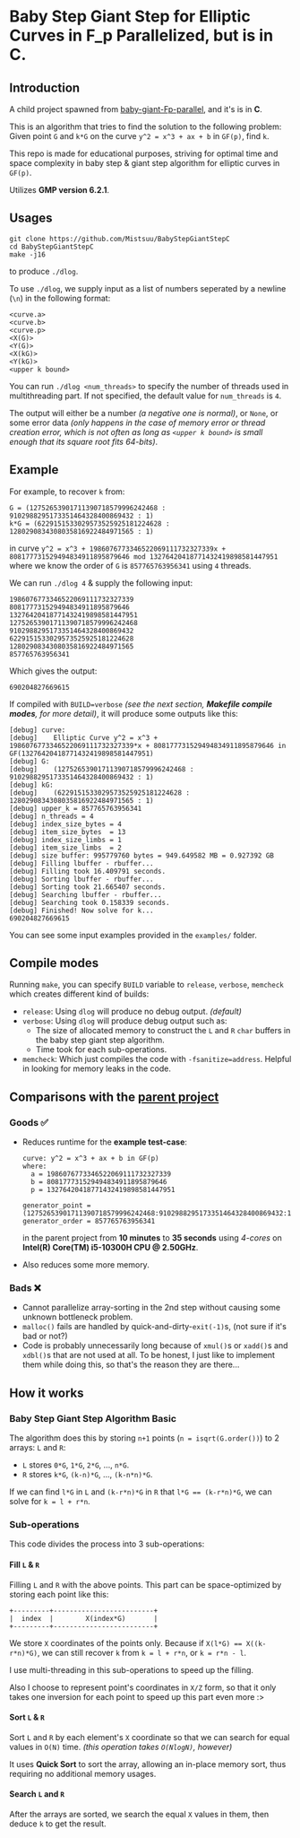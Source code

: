 # Baby Step Giant Step for Elliptic Curves in F_p Parallelized, but is in C.

## Introduction

A child project spawned from [baby-giant-Fp-parallel](https://github.com/Mistsuu/baby-giant-Fp-parallel), and it's is in **C**.

This is an algorithm that tries to find the solution to the following problem: Given point `G` and `k*G` on the curve `y^2 = x^3 + ax + b` in `GF(p)`, find `k`.

This repo is made for educational purposes, striving for optimal time and space complexity in baby step & giant step algorithm for elliptic curves in `GF(p)`.

Utilizes **GMP version 6.2.1**.

## Usages

```
git clone https://github.com/Mistsuu/BabyStepGiantStepC
cd BabyStepGiantStepC
make -j16
```
to produce `./dlog`.

To use `./dlog`, we supply input as a list of numbers seperated by a newline (`\n`) in the following format:
```
<curve.a>
<curve.b>
<curve.p>
<X(G)>
<Y(G)>
<X(kG)>
<Y(kG)>
<upper k bound>
```

You can run `./dlog <num_threads>` to specify the number of threads used in multithreading part. If not specified, the default value for `num_threads` is `4`. 

The output will either be a number *(a negative one is normal)*, or `None`, or some error data *(only happens in the case of memory error or thread creation error, which is not often as long as `<upper k bound>` is small enough that its square root fits 64-bits)*.

## Example

For example, to recover `k` from:
```
G = (12752653901711390718579996242468 : 9102988295173351464328400869432 : 1)
k*G = (6229151533029573525925181224628 : 1280290834308035816922484971565 : 1)
```
in curve `y^2 = x^3 + 1986076773346522069111732327339x + 808177731529494834911895879646 mod 13276420418771432419898581447951` where we know the order of `G` is `857765763956341` using `4` threads.

We can run `./dlog 4` & supply the following input:
```
1986076773346522069111732327339
808177731529494834911895879646
13276420418771432419898581447951
12752653901711390718579996242468
9102988295173351464328400869432
6229151533029573525925181224628
1280290834308035816922484971565
857765763956341
```

Which gives the output:
```
690204827669615
```

If compiled with `BUILD=verbose` *(see the next section, **Makefile compile modes**, for more detail)*, it will produce some outputs like this:
```
[debug] curve:
[debug]    Elliptic Curve y^2 = x^3 + 1986076773346522069111732327339*x + 808177731529494834911895879646 in GF(13276420418771432419898581447951)
[debug] G:
[debug]    (12752653901711390718579996242468 : 9102988295173351464328400869432 : 1)
[debug] kG:
[debug]    (6229151533029573525925181224628 : 1280290834308035816922484971565 : 1)
[debug] upper_k = 857765763956341
[debug] n_threads = 4
[debug] index_size_bytes = 4
[debug] item_size_bytes  = 13
[debug] index_size_limbs = 1
[debug] item_size_limbs  = 2
[debug] size buffer: 995779760 bytes = 949.649582 MB = 0.927392 GB
[debug] Filling lbuffer - rbuffer...
[debug] Filling took 16.409791 seconds.
[debug] Sorting lbuffer - rbuffer...
[debug] Sorting took 21.665407 seconds.
[debug] Searching lbuffer - rbuffer...
[debug] Searching took 0.158339 seconds.
[debug] Finished! Now solve for k...
690204827669615
```

You can see some input examples provided in the `examples/` folder.


## Compile modes

Running `make`, you can specify `BUILD` variable to `release`, `verbose`, `memcheck` which creates different kind of builds:

- `release`: Using `dlog` will produce no debug output. *(default)*
- `verbose`: Using `dlog` will produce debug output such as:
  - The size of allocated memory to construct the `L` and `R` `char` buffers in the baby step giant step algorithm.
  - Time took for each sub-operations.
- `memcheck`: Which just compiles the code with `-fsanitize=address`. Helpful in looking for memory leaks in the code.

## Comparisons with the [parent project](https://github.com/Mistsuu/baby-giant-Fp-parallel)

### Goods ✅

- Reduces runtime for the **example test-case**:

  ```
  curve: y^2 = x^3 + ax + b in GF(p)
  where:
    a = 1986076773346522069111732327339
    b = 808177731529494834911895879646
    p = 13276420418771432419898581447951
    
  generator_point = (12752653901711390718579996242468:9102988295173351464328400869432:1)
  generator_order = 857765763956341
  ```

  in the parent project from **10 minutes** to **35 seconds** using *4-cores* on **Intel(R) Core(TM) i5-10300H CPU @ 2.50GHz**.

- Also reduces some more memory.

### Bads ❌ 

- Cannot parallelize array-sorting in the 2nd step without causing some unknown bottleneck problem.
- `malloc()` fails are handled by quick-and-dirty-`exit(-1)`s, (not sure if it's bad or not?)
- Code is probably unnecessarily long because of `xmul()`s or `xadd()`s and `xdbl()`s that are not used at all. To be honest, I just like to implement them while doing this, so that's the reason they are there...

## How it works

### Baby Step Giant Step Algorithm Basic

The algorithm does this by storing `n+1` points (`n = isqrt(G.order())`) to 2 arrays: `L` and `R`:

- `L` stores `0*G`, `1*G`, `2*G`, ..., `n*G`.
- `R` stores `k*G`, `(k-n)*G`, ..., `(k-n*n)*G`.

If we can find `l*G` in `L` and `(k-r*n)*G` in `R` that `l*G == (k-r*n)*G`, we can solve for `k = l + r*n`.

### Sub-operations

This code divides the process into 3 sub-operations:

#### Fill `L` & `R` 

Filling `L` and `R` with the above points. This part can be space-optimized by storing each point like this:

```
+---------+-------------------------+
|  index  |        X(index*G)       |
+---------+-------------------------+
```

We store `X` coordinates of the points only. Because if `X(l*G) == X((k-r*n)*G)`, we can still recover `k` from `k = l + r*n`, or `k = r*n - l`.

I use multi-threading in this sub-operations to speed up the filling.

Also I choose to represent point's coordinates in `X/Z` form, so that it only takes one inversion for each point to speed up this part even more :>

#### Sort `L` & `R`

Sort `L` and `R` by each element's `X` coordinate so that we can search for equal values in `O(N)` time. *(this operation takes `O(NlogN)`, however)*

It uses **Quick Sort** to sort the array, allowing an in-place memory sort, thus requiring no additional memory usages.

#### Search `L` and `R`

After the arrays are sorted, we search the equal `X` values in them, then deduce `k` to get the result.
